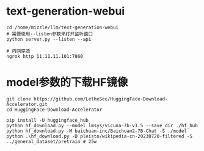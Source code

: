 # text-generation-webui
```
cd /home/mizzle/llm/text-generation-webui
# 需要使用--listen参数来打开监听窗口
python server.py --listen --api 

# 内网穿透
ngrok http 11.11.11.101:7860
```

# model参数的下载HF镜像
```
git clone https://github.com/LetheSec/HuggingFace-Download-Accelerator.git
cd HuggingFace-Download-Accelerator

pip install -U huggingface_hub
python hf_download.py --model lmsys/vicuna-7b-v1.5 --save_dir ./hf_hub
python hf_download.py -M baichuan-inc/Baichuan2-7B-Chat -S ./model
python .\hf_download.py -D pleisto/wikipedia-cn-20230720-filtered -S ../general_dataset/pretrain # 25w
```
```
```
<!--stackedit_data:
eyJoaXN0b3J5IjpbLTQzNjk3ODMxNCwtOTcyNjM0ODQyLDIxMD
k4Nzg0MTksMTY5MjQ1OTIyOCwtOTI0MzEzNTEsLTY0OTA2NjQy
MF19
-->